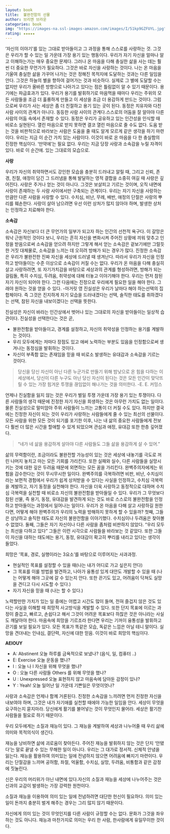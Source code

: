 ```yaml
---
layout: book
title:  불완전함의 선물
author: 브리엔 브라운
categories: book
img: "https://images-na.ssl-images-amazon.com/images/I/51kp9GZFUYL.jpg"
rating: ★★★★★
---
```



‘자신의 이야기’를 있는 그대로 받아들이고 그 과정을 통해 스스로를 사랑하는 것. 그것은 우리가 할 수 있는 일 가운데 가장 용기 있는 행동이다.
우리가 자기 자신을 얼마나 알고 이해하는가는 매우 중요한 문제다. 그러나 온 마음을 다해 충실한 삶을 사는 데는 훨씬 더 중요한 무언가가 필요하다. 그것은 바로 자신을 사랑하는 것이다.
나는 온 마음을 기울여 충실한 삶을 가꾸어 나가는 것은 정해진 목적지에 도달하는 것과는 다른 일임을 안다. 그것은 하늘의 별을 향하여 걸어가는 것과 비슷하다. 실제로 그 별에 도달할 수는 없지만 우리가 올바른 방향으로 나아가고 있다는 점은 틀림없이 알 수 있기 때문이다.
용기에는 파급효과가 있다. 우리가 용기를 발휘하기로 마음먹을 때마다 우리는 주위의 모든 사람들을 조금 더 훌륭하게 만들고 이 세상을 조금 더 용감하게 만드는 것이다. 그럼으로써 우리가 사는 세상은 좀 더 친절하고 용기 있는 곳이 된다.
동정은 치유자와 다친 사람 사이의 관계가 아니다. 동등한 사람 사이의 관계다.스스로의 어둠을 잘 알아야 다른 사람의 어둠 속에서 존재할 수 있다. 동정은 우리가 공유하고 있는 인간성을 인식할 때 비로소 실현된다.
열린 마음으로 받지 못하면 결코 열린 마음으로 줄 수도 없다. 도움 받는 것을 비판적으로 바라보는 사람은 도움을 줄 때도 알게 모르게 같은 생각을 하기 마련이다.
우리는 지금 이 순간 가치 있는 사람이다. 이것이 바로 온 마음을 다 한 충실함의 진정한 핵심이다. ‘만약에’는 필요 없다. 우리는 지금 당장 사랑과 소속감을 누릴 자격이 있다. 바로 이 순간에. 있는 그대로의 모습으로.

**사랑**

우리가 자신의 취약하면서도 강인한 모습을 충분히 드러내고 알릴 때, 그리고 신뢰, 존경, 친절, 애정이 담긴 그 드러냄을 통해 발달하는 영적 결합을 소중히 여길 때 사랑은 깊어진다.
사랑은 주거나 얻는 것이 아니다. 그것은 보살피고 기르는 것이며, 오직 내면에 사랑이 존재하는 두 사람 사이에서만 구축되는 관계이다. 우리는 자기 자신을 사랑하는 만큼만 다른 사람을 사랑할 수 있다. 수치심, 비난, 무례, 배반, 애정의 단절은 사랑의 뿌리를 훼손한다. 사랑이 살아 남으려면 우선 이런 상처가 많지 않아야 하며, 발생한 상처는 인정하고 치료해야 한다.

**소속감**

소속감은 자신보다 더 큰 무언가의 일부가 되고자 하는 인간의 선천적 욕구다. 이 갈망은 워낙 근원적인 것이다 보니, 우리는 흔히 자신을 변화시켜 주어진 상황에 끼워 맞추고 인정을 받음으로써 소속감을 얻으려 하지만 그렇게 해서 얻는 소속감은 겉보기에만 그럴듯한 거짓 대체물로, 소속감을 느끼는 데 오히려 방해가 되는 경우가 많다. 진정한 소속감은 우리가 불완전한 진짜 자신을 세상에 드러낼 때 생겨난다. 따라서 우리가 자신을 인정하고 받아들이는 수준 이상으로 소속감이 커질 수는 없다.
우리가 온 마음을 다해 충실히 살고 사랑하려면, 또 자기가치감을 바탕으로 세상과의 관계를 형성하려면, 방해가 되는 걸림돌, 특히 수치심, 두려움, 취약성에 대해 터놓고 이야기해야 한다.
우리는 먼저 참된 자기 자신이 되어야 한다. 그런 다음에는 진정으로 우리에게 필요한 일을 해야 한다. 그래야 원하는 것을 얻을 수 있다. -마거릿 영
진실성은 우리가 날마다 해야 하는선택의 집합체이다. 즉 그것은 진지하게 자기 모습을 드러내겠다는 선택, 솔직한 태도를 취하겠다는 선택, 참된 자신을 내보이겠다는 선택을 뜻한다.

진실성은 자신이 바라는 인간상에서 벗어나 있는 그대로의 자신을 받아들이는 일상적 습관이다. 진실성을 선택한다는 것은 곧,

 - 불완전함을 받아들이고, 경계를 설정하고, 자신의 취약성을 인정하는 용기를 계발하는 것이다.
 - 우리 모두에게는 저마다 장점도 있고 애써 노력하는 부분도 있음을 인정함으로써 생겨나는 동정심을 발휘하는 것이다.
 - 자신이 부족함 없는 존재임을 믿을 때 비로소 발생하는 유대감과 소속감을 기르는 것이다.

>당신을 당신 자신이 아닌 다른 누군가로 만들기 위해 밤낮으로 온 힘을 다하는 이 세상에서, 당신이 다른 누구도 아닌 당신 자신이 된다는 것은 모든 인간이 맞닥뜨릴 수 있는 가장 힘겨운 투쟁을 끊임없이 해나가는 것을 의미한다. -E. E. 커밍스


언제나 진실함을 잃지 않는 것은 우리가 벌일 투쟁 가운데 가장 용기 있는 투쟁이다.
다른 사람들의 생각 때문에 진정한 자기 자신을 희생하는 것은 아무런 가치도 없는 일이다.
물론 진실성으로 말미암아 주위 사람들이 느끼는 고통이 더 커질 수도 있다. 하지만 결국에는 진정한 자신이 되는 것이 우리가 사랑하는 사람들에게 줄 수 있는 최선의 선물이다. 모든 사람을 위한 모든 것이 되기를 포기한 이후, 나는 내 삶의 중요한 사람들에게 전보다 훨씬 더 많은 시간을 할애할 수 있게 되었으며 관심과 애정, 유대감 또한 한층 깊어졌다.

>“네가 네 삶을 용감하게 살아야 다른 사람들도 그들 삶을 용감하게 살 수 있어.”

삶의 무력함이란, 조금이라도 불완전할 가능성이 있는 것은 세상에 내놓기를 극도로 꺼린 나머지 놓치고 마는 모든 기회를 가리킨다. 또한 실패와 실수, 다른 사람들을 실망시키는 것에 대한 깊은 두려움 때문에 외면하는 모든 꿈을 가리킨다. 완벽주의자에게는 위험을 감수한다는 것이 무시무시한 일이다.
완벽주의를 극복하려면 비판, 비난, 수치심이라는 보편적 경험에서 우리가 쉽게 상처받을 수 있다는 사실을 인정하고, 수치심 극복력을 계발하고, 자기 동정을 실천해야 한다. 자신을 더욱 사랑하고 동정적으로 대하며 수치심 극복력을 실천할 때 비로소 자신의 불완전함을 받아들일 수 있다. 우리가 그 무엇보다 참된 선물, 즉 용기, 동정, 유대감을 발견하게 되는 것도 바로 스스로의 불완전함을 인정하고 받아들이는 과정에서 일어나는 일이다.
우리가 온 마음을 다해 살고 사랑하길 원한다면, 어떻게 해야 완벽주의가 우리의 노력을 방해하지 못하게 할 수 있을까?
첫째, 그들은 상냥하고 솔직한 태도로 자신의 불완전함을 이야기했다. 수치심이나 두려움은 찾아볼 수 없었다. 둘째, 그들은 자기 자신이나 다른 사람을 좀처럼 비판하지 않았다. “우리 모두는 최선을 다하고 있다” 그들은 이런 시각으로 사람들을 바라보는 것 같았다. 또한 그들이 자신을 대하는 태도에는 용기, 동정, 유대감이 확고히 뿌리를 내리고 있다는 생각이 들었다.

희망은 ’목표, 경로, 실행이라는 3요소’를 바탕으로 이루어지는 사과과정.

- 현실적인 목표를 설정할 수 있을 때(나는 내가 어디로 가고 싶은지 안다)
- 그 목표를 이룰 방법을 발견하고, 나아가 융통성 있게 대안도 개발할 수 있을 때 (나는 어떻게 해야 그곳에 갈 수 있는지 안다. 또한 끈기도 있고, 어려움이 닥쳐도 실망을 견디고 다시 시도할 수 있다.)
- 자기 자신을 믿을 때 (나는 할 수 있다.)

노력할만한 가치가 있는 일 중에는 어렵고 시간도 많이 들며, 전혀 즐겁지 않은 것도 있다는 사실을 이해할 때 희망적 사고방식을 계발할 수 있다. 또한 단지 목표에 이르는 과정이 즐겁고, 빠르고, 손쉽다고 해서 그것이 어려운 목표보다 하찮은 것은 아니라는 사실도 깨달아야 한다. 마음속에 희망을 기르조라 한다면 우리는 기꺼이 융통성을 발휘하고 끈기를 보일 필요가 있다. 모든 목표가 똑같은 모습, 독같은 느낌은 아닐 테니 말이다. 실망을 견뎌내는 인내심, 결단력, 자신에 대한 믿음. 이것이 바로 희망의 핵심이다.

**AEIOUY**

- A: Abstinent 오늘 하루를 금욕적으로 보냈나? (음식, 일, 컴퓨터 ..)
- E: Exercise 오늘 운동을 했나?
- I : 오늘 나 I 자신을 위해 무엇을 했나?
- O : 오늘 다른 사람들 Others 를 위해 무엇을 했나?
- U : Unexpressed 오늘 표현하지 않고 마음속에 담아둔 감정이 있나?
- Y : Yeah! 오늘 일어난 일 가운데 기쁜일은 무엇이엇나?


사랑과 소속감은 언제나 함께 거론된다.
진정한 소속감을 느끼려면 먼저 진정한 자신을 내보여야 하며, 그것은 내가 자기애를 실천할 때에야 가능한 일임을 안다.
세상이 무엇을 요구하는지 묻지마라. 당신에게 활기를 불어넣는 것이 무엇인지 물어라. 세상은 활기찬 사람들을 필요로 하기 때문이다.

우리 모두에게는 소질과 재능이 있다. 그 재능을 계발하여 세상과 나누어줄 때 우리 삶에 의미와 목적의식이 생긴다.

재능을 낭비하면 삶에 괴로움이 찾아든다. 주어진 재능을 발휘하지 않는 것은 단지 ‘안됐다’는 말로 끝낼 수 있는 무해한 일이 아니다. 우리는 그 대가로 정서적. 신체적 안녕을 잃는다. 재능을 활용하여 의미있는 일에 전념하지 않으면 어려움에 빠지기 마련이다. 우리는 단절감을 느끼며 공허함, 좌절, 억울함, 수치심, 실망, 두려움, 비통함과 같은 감정에 짓눌린다.

신은 우리의 머리위가 아닌 내면에 있다.자신의 소질과 재능을 세상에 나누어주는 것은 신과의 교감이 발생하는 가장 강력한 원천이다.

소질과 재능을 이용하여 의미 있는 일에 전념하려면 대단한 헌신이 필요하다.
의미 있는 일이 돈까지 충분히 벌게 해주는 경우는 그리 많지 않기 때문이다.

자신에게 의미 있는 것이 무엇인지를 다른 사람이 규정할 수는 없다. 문화가 그것을 좌우하는 것도 아니다. 재능과 마찬가지로 의미는 우리 한 사람, 한사람에게 유일무이한 것이다.

